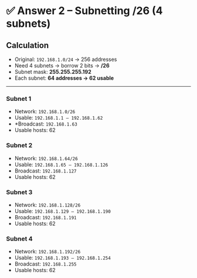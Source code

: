 # ✅ Answer 2 – Subnetting /26 (4 subnets)

## Calculation
- Original: `192.168.1.0/24` → 256 addresses  
- Need 4 subnets → borrow 2 bits → **/26**  
- Subnet mask: **255.255.255.192**  
- Each subnet: **64 addresses → 62 usable**

---

### Subnet 1
- Network: `192.168.1.0/26`
- Usable: `192.168.1.1 – 192.168.1.62`
- *Broadcast: `192.168.1.63`
- Usable hosts: 62

### Subnet 2
- Network: `192.168.1.64/26`
- Usable: `192.168.1.65 – 192.168.1.126`
- Broadcast: `192.168.1.127`
- Usable hosts: 62

### Subnet 3
- Network: `192.168.1.128/26`
- Usable: `192.168.1.129 – 192.168.1.190`
- Broadcast: `192.168.1.191`
- Usable hosts: 62

### Subnet 4
- Network: `192.168.1.192/26`
- Usable: `192.168.1.193 – 192.168.1.254`
- Broadcast: `192.168.1.255`
- Usable hosts: 62
